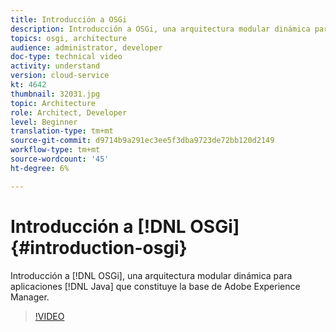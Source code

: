 ```yaml
---
title: Introducción a OSGi
description: Introducción a OSGi, una arquitectura modular dinámica para aplicaciones Java que constituye la base de Adobe Experience Manager.
topics: osgi, architecture
audience: administrator, developer
doc-type: technical video
activity: understand
version: cloud-service
kt: 4642
thumbnail: 32031.jpg
topic: Architecture
role: Architect, Developer
level: Beginner
translation-type: tm+mt
source-git-commit: d9714b9a291ec3ee5f3dba9723de72bb120d2149
workflow-type: tm+mt
source-wordcount: '45'
ht-degree: 6%

---
```



# Introducción a [!DNL OSGi] {#introduction-osgi}

Introducción a [!DNL OSGi], una arquitectura modular dinámica para aplicaciones [!DNL Java] que constituye la base de Adobe Experience Manager.

>[!VIDEO](https://video.tv.adobe.com/v/32031/?quality=12&learn=on)